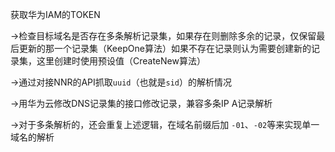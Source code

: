 获取华为IAM的TOKEN

->检查目标域名是否存在多条解析记录集，如果存在则删除多余的记录，仅保留最后更新的那一个记录集（KeepOne算法）如果不存在记录则认为需要创建新的记录集，这里创建时使用预设值（CreateNew算法）

->通过对接NNR的API抓取``uuid``（也就是``sid``）的解析情况

->用华为云修改DNS记录集的接口修改记录，兼容多条IP A记录解析

->对于多条解析的，还会重复上述逻辑，在域名前缀后加 ``-01``、``-02``等来实现单一域名的解析
